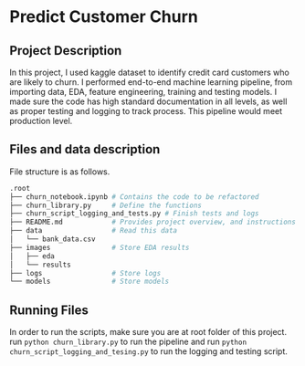 # Predict Customer Churn

## Project Description
In this project, I used kaggle dataset to identify credit card customers who are likely to churn.
I performed end-to-end machine learning pipeline, from importing data, EDA, feature engineering,
training and testing models. I made sure the code has high standard documentation in all levels,
as well as proper testing and logging to track process. This pipeline would meet production level.

## Files and data description
File structure is as follows.  
```bash
.root  
├── churn_notebook.ipynb # Contains the code to be refactored  
├── churn_library.py     # Define the functions  
├── churn_script_logging_and_tests.py # Finish tests and logs  
├── README.md            # Provides project overview, and instructions to use the code  
├── data                 # Read this data  
│   └── bank_data.csv  
├── images               # Store EDA results  
│   ├── eda  
│   └── results  
├── logs                 # Store logs  
└── models               # Store models  
```
## Running Files
In order to run the scripts, make sure you are at root folder of this project.
run `python churn_library.py` to run the pipeline and run `python churn_script_logging_and_tesing.py`
to run the logging and testing script.



